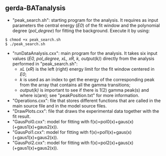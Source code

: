 ## gerda-BATanalysis
* "peak_search.sh": starting program for the analysis. It requires as input parameters the central energy (_E0_) of the fit window and the polynomial degree (_pol_degree_) for fitting the background. Execute it by using:
```
$ chmod +x peak_search.sh 
$ ./peak_search.sh 
```
* "runDataAnalysis.cxx": main program for the analysis. It takes six input values (_E0, pol_degree, xL, xR, k, output(k)_) directly from the analysis performed in "peak_search.sh":
  * _xL_ (_xR_) is the left (right) energy limit for the fit window centered in _E0_;
  * _k_ is used as an index to get the energy of the corresponding peak from the array that contains all the gamma transitions;
  * _output(k)_ is important to see if there is 1(2) gamma peak(s) and where is(are); see "peakPosition.txt" for more information.
* "Operations.cxx": file that stores different functions that are called in the main source file and in the model source files.
* "DrawPlots.cxx": file that draws the experimental data together with the fit result.
* "GausPol0.cxx": model for fitting with f(x)=pol0(x)+gaus(x) (+gaus1(x)+gaus2(x)).
* "GausPol1.cxx": model for fitting with f(x)=pol1(x)+gaus(x) (+gaus1(x)+gaus2(x)).
* "GausPol2.cxx": model for fitting with f(x)=pol2(x)+gaus(x) (+gaus1(x)+gaus2(x)).
